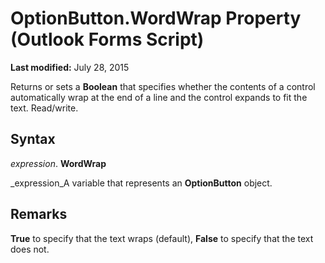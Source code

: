 
# OptionButton.WordWrap Property (Outlook Forms Script)

 **Last modified:** July 28, 2015

Returns or sets a  **Boolean** that specifies whether the contents of a control automatically wrap at the end of a line and the control expands to fit the text. Read/write.

## Syntax

 _expression_. **WordWrap**

 _expression_A variable that represents an  **OptionButton** object.


## Remarks

 **True** to specify that the text wraps (default), **False** to specify that the text does not.

